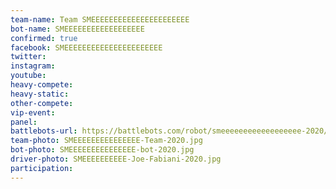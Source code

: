```yaml
---
team-name: Team SMEEEEEEEEEEEEEEEEEEEEEE
bot-name: SMEEEEEEEEEEEEEEEEEE
confirmed: true
facebook: SMEEEEEEEEEEEEEEEEEEEEEE
twitter:
instagram:
youtube:
heavy-compete:
heavy-static:
other-compete:
vip-event:
panel:
battlebots-url: https://battlebots.com/robot/smeeeeeeeeeeeeeeeeee-2020/
team-photo: SMEEEEEEEEEEEEEEE-Team-2020.jpg
bot-photo: SMEEEEEEEEEEEEEEE-bot-2020.jpg
driver-photo: SMEEEEEEEEEE-Joe-Fabiani-2020.jpg
participation:
---
```

